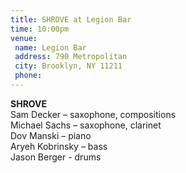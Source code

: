 ```yaml
---
title: SHROVE at Legion Bar
time: 10:00pm
venue:
 name: Legion Bar
 address: 790 Metropolitan
 city: Brooklyn, NY 11211
 phone:
---
```

**SHROVE**  
Sam Decker – saxophone, compositions  
Michael Sachs – saxophone, clarinet  
Dov Manski – piano  
Aryeh Kobrinsky – bass  
Jason Berger - drums
